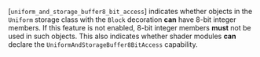 [`uniform_and_storage_buffer8_bit_access`] indicates whether objects in the
`Uniform` storage class with the `Block` decoration  **can**  have
8-bit integer members.
If this feature is not enabled, 8-bit integer members  **must**  not be used
in such objects.
This also indicates whether shader modules  **can**  declare the
`UniformAndStorageBuffer8BitAccess` capability.